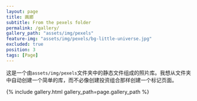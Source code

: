 ```yaml
---
layout: page
title: 画廊
subtitle: From the pexels folder
permalink: /gallery/
gallery_path: "assets/img/pexels"
feature-img: "assets/img/pexels/bg-little-universe.jpg"
excluded: true
position: 3
tags: [Page]
---
```


这是一个由`assets/img/pexels`文件夹中的静态文件组成的照片库。我想从文件夹中自动创建一个简单的库，而不必像创建投资组合那样创建一个标记页面。


{% include gallery.html gallery_path=page.gallery_path %}
